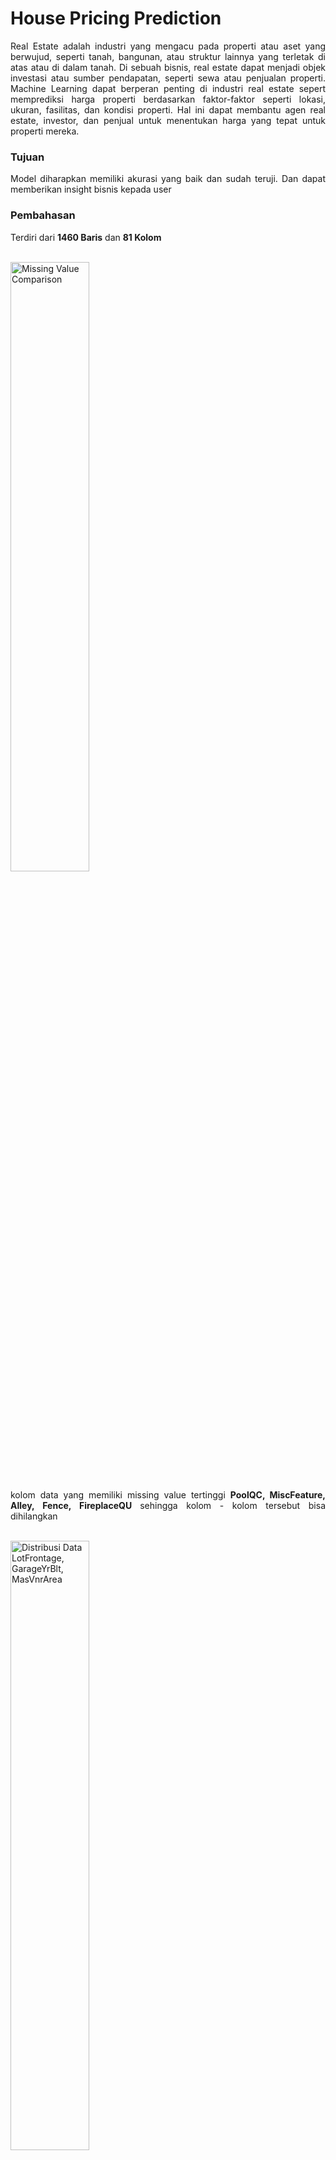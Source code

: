 # House Pricing Prediction
<p align='justify'>Real Estate adalah industri yang mengacu pada properti atau aset yang berwujud, seperti tanah, bangunan, atau struktur lainnya yang terletak di atas atau di dalam tanah. Di sebuah bisnis, real estate dapat menjadi objek investasi atau sumber pendapatan, seperti sewa atau penjualan properti. Machine Learning dapat berperan penting di industri real estate sepert memprediksi harga properti berdasarkan faktor-faktor seperti lokasi, ukuran, fasilitas, dan kondisi properti. Hal ini dapat membantu agen real estate, investor, dan penjual untuk menentukan harga yang tepat untuk properti mereka.</p>

<h3>Tujuan</h3>
<p align='justify'>Model diharapkan memiliki akurasi yang baik dan sudah teruji. Dan dapat memberikan insight bisnis kepada user</p>

<h3>Pembahasan</h3>
<p align="justify">Terdiri dari <b>1460 Baris</b> dan <b>81 Kolom</b></p>
<br>
<img height="50%" width="auto" alt="Missing Value Comparison" src="https://github.com/AptaArkana/House_Pricing_Prediction_Ames/assets/79633073/55c8499d-e94a-4173-be95-a91903361016">
<p align="justify">kolom data yang memiliki missing value tertinggi <b>PoolQC, MiscFeature, Alley, Fence, FireplaceQU </b> sehingga kolom - kolom tersebut bisa dihilangkan</p>
<br>
<img height="50%" width="auto" alt="Distribusi Data LotFrontage, GarageYrBlt, MasVnrArea" src="https://github.com/AptaArkana/House_Pricing_Prediction_Ames/assets/79633073/f594d12f-8a3c-4c1f-be93-dffc77579ebd">
<p align="justify">Untuk LotFrontage dan MasVnrArea <b>terindikasi Skewness Positif </b> karena itu untuk penanganan missing value menggunakan <b>median, </b> sedangkan GarageYrBlt bisa dibilang <b>distribusi normal</b> jadi bisa menggunakan <b>mean. </b> Dan untuk kolom yang mempunyai tipe data kategori untuk penanganan missing value bisa menggunakan <b>modus </b></p>
<br>
<img height="50%" width="auto" alt="Korelasi data numerik" src="https://github.com/AptaArkana/House_Pricing_Prediction_Ames/assets/79633073/17c79375-e860-459f-9e61-4fb176927c38">
<p align="justify">Setelah data dipisahkan antara kolom numerik dan kolom kategori, maka akan dilakukan filter terhadap kolom data yang bertipe numerik yang mempunyai korelasi rendah. Sehingga akan didapatkan kolom - kolom yang mempunyai korelasi tinggi. Setelah mendapatkan kolom - kolom data yang mempunyai korelasi tinggi dilakukan kembali filter untuk mendapatkan kolom - kolom yang mempunyai korelasi terhadap <b>SalePrice. </b> Ternyata kolom <b>'GarageYrBlt', 'MasVnrArea', 'Fireplaces' </b> tidak mempunyai korelasi terhadap <b>SalePrice </b> sehingga bisa dihilangkan saja</p>
<br>
<img height="auto" width="353" alt="Filter data kategor" src="https://github.com/AptaArkana/House_Pricing_Prediction_Ames/assets/79633073/4b513142-e814-4d40-a457-5d848a58f85d">
<p align="justify">Untuk kolom data yang bertipe kategori pemfilteran dilakukan dengan menghitung banyaknya kategori dari suatu kolom, ini dilakukan agar data terhindari dari imbalance</p>
<br>
<img height="auto" width="361" alt="image" src="https://github.com/AptaArkana/House_Pricing_Prediction_Ames/assets/79633073/f9a12cc7-4181-4038-96d3-ffd9b195df2e">
<p align="justify">Setelah mendapatkan kolom - kolom yang terbaik untuk model, langkah selanjutnya adalah memisahkan jenis dari setiap data agar memudahkan dalam membuat pipeline</p>
<br>
<img width="369" alt="image" src="https://github.com/AptaArkana/House_Pricing_Prediction_Ames/assets/79633073/39585751-9bee-40ca-be3f-bf5694fb6bd2">
<p align="justify">Untuk jenis data <b> kategori ordinal menggukan encoder OrdinalEncoder, </b> Sedangkan untuk jenis data <b> kategori nominal menggukan encoder OneHotEncoder</b></p>
<br>
<img width="477" alt="image" src="https://github.com/AptaArkana/House_Pricing_Prediction_Ames/assets/79633073/467a24d5-bc7c-4c56-b915-5eb5ffe268c9">
<p align="justify">Untuk memilih algoritma bisa menggunakan <b>LazyRegressor</b> untuk membandingkan banyak algoritma regresi. Pada kasus ini algoritma terbaik adalah GradientBoostingRegressor, karena memiliki nilai <b> R-Squared yang tinggi, RMSE yang rendah, dan waktu pelatihan yang wajar (1.46 detik) </b>. Oleh karena itu, model ini bisa menjadi pilihan yang baik.</p>
<br>
<img width="234" alt="image" src="https://github.com/AptaArkana/House_Pricing_Prediction_Ames/assets/79633073/8052d830-1ddc-4f4a-b2bd-ea907b9924b9">
<p align="justify">Setelah mendapatkan algoritma yang terbaik masukan kedalam pipeline. Dan lakukan hypertunning parameter untuk mendapatkan parameter terbaik</p>
